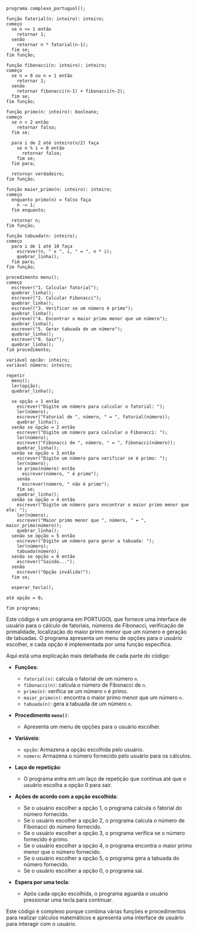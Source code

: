 ```portuguol
programa complexo_portuguol();

função fatorial(n: inteiro): inteiro;
começo
  se n <= 1 então
    retornar 1;
  senão
    retornar n * fatorial(n-1);
  fim se;
fim função;

função fibonacci(n: inteiro): inteiro;
começo
  se n = 0 ou n = 1 então
    retornar 1;
  senão
    retornar fibonacci(n-1) + fibonacci(n-2);
  fim se;
fim função;

função primo(n: inteiro): booleano;
começo
  se n < 2 então
    retornar falso;
  fim se;

  para i de 2 até inteiro(n/2) faça
    se n % i = 0 então
      retornar falso;
    fim se;
  fim para;

  retornar verdadeiro;
fim função;

função maior_primo(n: inteiro): inteiro;
começo
  enquanto primo(n) = falso faça
    n -= 1;
  fim enquanto;

  retornar n;
fim função;

função tabuada(n: inteiro);
começo
  para i de 1 até 10 faça
    escrever(n, " x ", i, " = ", n * i);
    quebrar_linha();
  fim para;
fim função;

procedimento menu();
começo
  escrever("1. Calcular fatorial");
  quebrar_linha();
  escrever("2. Calcular Fibonacci");
  quebrar_linha();
  escrever("3. Verificar se um número é primo");
  quebrar_linha();
  escrever("4. Encontrar o maior primo menor que um número");
  quebrar_linha();
  escrever("5. Gerar tabuada de um número");
  quebrar_linha();
  escrever("0. Sair");
  quebrar_linha();
fim procedimento;

variável opcão: inteiro;
variável número: inteiro;

repetir
  menu();
  ler(opção);
  quebrar_linha();

  se opção = 1 então
    escrever("Digite um número para calcular o fatorial: ");
    ler(número);
    escrever("Fatorial de ", número, " = ", fatorial(número));
    quebrar_linha();
  senão se opção = 2 então
    escrever("Digite um número para calcular o Fibonacci: ");
    ler(número);
    escrever("Fibonacci de ", número, " = ", fibonacci(número));
    quebrar_linha();
  senão se opção = 3 então
    escrever("Digite um número para verificar se é primo: ");
    ler(número);
    se primo(número) então
      escrever(número, " é primo");
    senão
      escrever(número, " não é primo");
    fim se;
    quebrar_linha();
  senão se opção = 4 então
    escrever("Digite um número para encontrar o maior primo menor que ele: ");
    ler(número);
    escrever("Maior primo menor que ", número, " = ", maior_primo(número));
    quebrar_linha();
  senão se opção = 5 então
    escrever("Digite um número para gerar a tabuada: ");
    ler(número);
    tabuada(número);
  senão se opção = 0 então
    escrever("Saindo...");
  senão
    escrever("Opção inválida!");
  fim se;

  esperar_tecla();

até opção = 0;

fim programa;
```

Este código é um programa em PORTUGOL que fornece uma interface de usuário para o cálculo de fatoriais, números de Fibonacci, verificação de primalidade, localização do maior primo menor que um número e geração de tabuadas. O programa apresenta um menu de opções para o usuário escolher, e cada opção é implementada por uma função específica.

Aqui está uma explicação mais detalhada de cada parte do código:

- **Funções**:
  - `fatorial(n)`: calcula o fatorial de um número `n`.
  - `fibonacci(n)`: calcula o número de Fibonacci de `n`.
  - `primo(n)`: verifica se um número `n` é primo.
  - `maior_primo(n)`: encontra o maior primo menor que um número `n`.
  - `tabuada(n)`: gera a tabuada de um número `n`.

- **Procedimento `menu()`**:
  - Apresenta um menu de opções para o usuário escolher.

- **Variáveis**:
  - `opção`: Armazena a opção escolhida pelo usuário.
  - `número`: Armazena o número fornecido pelo usuário para os cálculos.

- **Laço de repetição**:
  - O programa entra em um laço de repetição que continua até que o usuário escolha a opção 0 para sair.

- **Ações de acordo com a opção escolhida**:
  - Se o usuário escolher a opção 1, o programa calcula o fatorial do número fornecido.
  - Se o usuário escolher a opção 2, o programa calcula o número de Fibonacci do número fornecido.
  - Se o usuário escolher a opção 3, o programa verifica se o número fornecido é primo.
  - Se o usuário escolher a opção 4, o programa encontra o maior primo menor que o número fornecido.
  - Se o usuário escolher a opção 5, o programa gera a tabuada do número fornecido.
  - Se o usuário escolher a opção 0, o programa sai.

- **Espera por uma tecla**:
  - Após cada opção escolhida, o programa aguarda o usuário pressionar uma tecla para continuar.

Este código é complexo porque combina várias funções e procedimentos para realizar cálculos matemáticos e apresenta uma interface de usuário para interagir com o usuário.